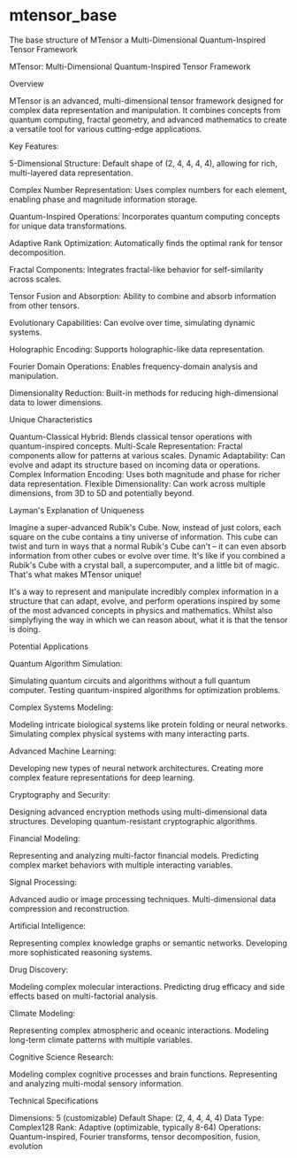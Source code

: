 # mtensor_base

The base structure of MTensor a Multi-Dimensional Quantum-Inspired Tensor Framework

MTensor: Multi-Dimensional Quantum-Inspired Tensor Framework

Overview

MTensor is an advanced, multi-dimensional tensor framework designed for complex data representation and manipulation. 
It combines concepts from quantum computing, fractal geometry, and advanced mathematics to create a versatile tool for various cutting-edge applications.

Key Features:

5-Dimensional Structure: Default shape of (2, 4, 4, 4, 4), allowing for rich, multi-layered data representation.

Complex Number Representation: Uses complex numbers for each element, enabling phase and magnitude information storage.

Quantum-Inspired Operations: Incorporates quantum computing concepts for unique data transformations.

Adaptive Rank Optimization: Automatically finds the optimal rank for tensor decomposition.

Fractal Components: Integrates fractal-like behavior for self-similarity across scales.

Tensor Fusion and Absorption: Ability to combine and absorb information from other tensors.

Evolutionary Capabilities: Can evolve over time, simulating dynamic systems.

Holographic Encoding: Supports holographic-like data representation.

Fourier Domain Operations: Enables frequency-domain analysis and manipulation.

Dimensionality Reduction: Built-in methods for reducing high-dimensional data to lower dimensions.

Unique Characteristics

Quantum-Classical Hybrid: Blends classical tensor operations with quantum-inspired concepts.
Multi-Scale Representation: Fractal components allow for patterns at various scales.
Dynamic Adaptability: Can evolve and adapt its structure based on incoming data or operations.
Complex Information Encoding: Uses both magnitude and phase for richer data representation.
Flexible Dimensionality: Can work across multiple dimensions, from 3D to 5D and potentially beyond.

Layman's Explanation of Uniqueness

Imagine a super-advanced Rubik's Cube. Now, instead of just colors, each square on the cube contains a tiny universe of information. This cube can twist and turn in ways that a normal Rubik's Cube can't – it can even absorb information from other cubes or evolve over time. It's like if you combined a Rubik's Cube with a crystal ball, a supercomputer, and a little bit of magic. That's what makes MTensor unique!

It's a way to represent and manipulate incredibly complex information in a structure that can adapt, evolve, and perform operations inspired by some of the most advanced concepts in physics and mathematics.
Whilst also simplyfiying the way in which we can reason about, what it is that the tensor is doing.

Potential Applications

Quantum Algorithm Simulation:

Simulating quantum circuits and algorithms without a full quantum computer.
Testing quantum-inspired algorithms for optimization problems.


Complex Systems Modeling:

Modeling intricate biological systems like protein folding or neural networks.
Simulating complex physical systems with many interacting parts.


Advanced Machine Learning:

Developing new types of neural network architectures.
Creating more complex feature representations for deep learning.


Cryptography and Security:

Designing advanced encryption methods using multi-dimensional data structures.
Developing quantum-resistant cryptographic algorithms.


Financial Modeling:

Representing and analyzing multi-factor financial models.
Predicting complex market behaviors with multiple interacting variables.


Signal Processing:

Advanced audio or image processing techniques.
Multi-dimensional data compression and reconstruction.


Artificial Intelligence:

Representing complex knowledge graphs or semantic networks.
Developing more sophisticated reasoning systems.


Drug Discovery:

Modeling complex molecular interactions.
Predicting drug efficacy and side effects based on multi-factorial analysis.


Climate Modeling:

Representing complex atmospheric and oceanic interactions.
Modeling long-term climate patterns with multiple variables.


Cognitive Science Research:

Modeling complex cognitive processes and brain functions.
Representing and analyzing multi-modal sensory information.



Technical Specifications

Dimensions: 5 (customizable)
Default Shape: (2, 4, 4, 4, 4)
Data Type: Complex128
Rank: Adaptive (optimizable, typically 8-64)
Operations: Quantum-inspired, Fourier transforms, tensor decomposition, fusion, evolution
